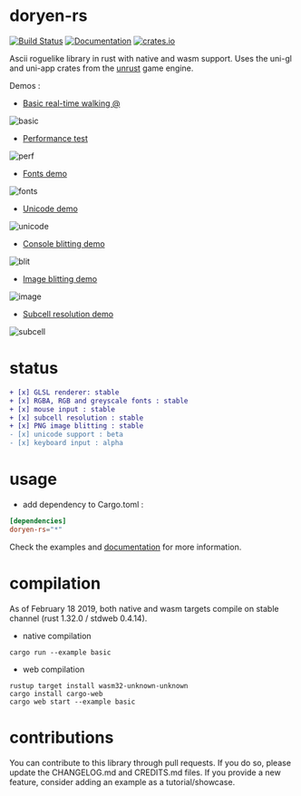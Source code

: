 # doryen-rs

[![Build Status](https://travis-ci.org/jice-nospam/doryen-rs.svg)](https://travis-ci.org/jice-nospam/doryen-rs)
[![Documentation](https://docs.rs/doryen-rs/badge.svg)](https://docs.rs/doryen-rs)
[![crates.io](https://meritbadge.herokuapp.com/doryen-rs)](https://crates.io/crates/doryen-rs)

Ascii roguelike library in rust with native and wasm support.
Uses the uni-gl and uni-app crates from the [unrust](http://github.com/unrust/unrust) game engine.

Demos :
* [Basic real-time walking @](http://roguecentral.org/~jice/doryen-rs/basic/)

![basic](http://roguecentral.org/~jice/doryen-rs/basic.png)

* [Performance test](http://roguecentral.org/~jice/doryen-rs/perf/)

![perf](http://roguecentral.org/~jice/doryen-rs/perf.png)

* [Fonts demo](http://roguecentral.org/~jice/doryen-rs/fonts/)

![fonts](http://roguecentral.org/~jice/doryen-rs/colored.png)

* [Unicode demo](http://roguecentral.org/~jice/doryen-rs/unicode/)

![unicode](http://roguecentral.org/~jice/doryen-rs/unicode2.png)

* [Console blitting demo](http://roguecentral.org/~jice/doryen-rs/blit/)

![blit](http://roguecentral.org/~jice/doryen-rs/blit.png)

* [Image blitting demo](http://roguecentral.org/~jice/doryen-rs/image/)

![image](http://roguecentral.org/~jice/doryen-rs/image.png)

* [Subcell resolution demo](http://roguecentral.org/~jice/doryen-rs/subcell/)

![subcell](http://roguecentral.org/~jice/doryen-rs/subcell.png)

# status
```diff
+ [x] GLSL renderer: stable
+ [x] RGBA, RGB and greyscale fonts : stable
+ [x] mouse input : stable
+ [x] subcell resolution : stable
+ [x] PNG image blitting : stable
- [x] unicode support : beta
- [x] keyboard input : alpha
```

# usage
* add dependency to Cargo.toml :

```toml
[dependencies]
doryen-rs="*"
```

Check the examples and [documentation](https://docs.rs/doryen-rs) for more information.

# compilation

As of February 18 2019, both native and wasm targets compile on stable channel (rust 1.32.0 / stdweb 0.4.14).

* native compilation
```
cargo run --example basic
```

* web compilation
```
rustup target install wasm32-unknown-unknown
cargo install cargo-web
cargo web start --example basic
```

# contributions

You can contribute to this library through pull requests. If you do so, please update the CHANGELOG.md and CREDITS.md files. If you provide a new feature, consider adding an example as a tutorial/showcase.
